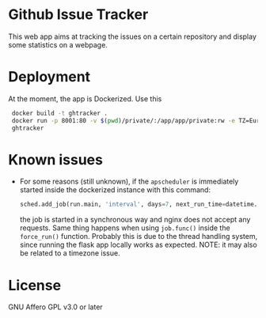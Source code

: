 # Github Issue Tracker

This web app aims at tracking the issues on a certain repository and display
some statistics on a webpage.

# Deployment
At the moment, the app is Dockerized.
Use this 

``` bash
 docker build -t ghtracker .
 docker run -p 8001:80 -v $(pwd)/private/:/app/app/private:rw -e TZ=Europe/Rome
 ghtracker
```

# Known issues
* For some reasons (still unknown), if the `apscheduler` is immediately started
  inside the dockerized instance with this command:

  ```python
  sched.add_job(run.main, 'interval', days=7, next_run_time=datetime.now())
  ```
  the job is started in a synchronous way and nginx does not accept any
  requests. Same thing happens when using `job.func()` inside the `force_run()`
  function. 
  Probably this is due to the thread handling system, since running the flask
  app locally works as expected.
  NOTE: it may also be related to a timezone issue.
 

# License
GNU Affero GPL v3.0 or later
